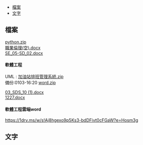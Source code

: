 - [檔案](#檔案)
- [文字](#文字)
## 檔案
[python.zip](https://github.com/s108000389/File-temporary-storage/files/7773135/python.zip)  
[職業倫理(空).docx](https://github.com/s108000389/File-temporary-storage/files/7778025/default.docx)  
[SE_05-SD_02.docx](https://github.com/s108000389/File-temporary-storage/files/7778936/SE_05-SD_02.docx)


#### 軟體工程
UML : [加油站排班管理系統.zip](https://github.com/s108000389/File-temporary-storage/files/7800750/default.zip)  
備份:0103-16:20 [word.zip](https://github.com/s108000389/File-temporary-storage/files/7800894/word.zip)


[03_SDS_10 (1).docx](https://github.com/s108000389/File-temporary-storage/files/7779168/03_SDS_10.1.docx)  
[1227.docx](https://github.com/s108000389/File-temporary-storage/files/7779169/1227.docx)

#### 軟體工程雲端word
https://1drv.ms/w/s!Aj8hgexo9p5Ks3-bdDFivt0cFGaW?e=Hosm3g

## 文字
```

```
